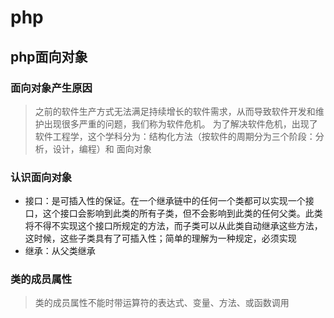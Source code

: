 # php

## php面向对象

### 面向对象产生原因
> 之前的软件生产方式无法满足持续增长的软件需求，从而导致软件开发和维护出现很多严重的问题，我们称为软件危机。
> 为了解决软件危机，出现了软件工程学，这个学科分为：结构化方法（按软件的周期分为三个阶段：分析，设计，编程）和 面向对象

### 认识面向对象
* 接口：是可插入性的保证。在一个继承链中的任何一个类都可以实现一个接口，这个接口会影响到此类的所有子类，但不会影响到此类的任何父类。此类将不得不实现这个接口所规定的方法，而子类可以从此类自动继承这些方法，这时候，这些子类具有了可插入性；简单的理解为一种规定，必须实现
* 继承：从父类继承

### 类的成员属性
> 类的成员属性不能时带运算符的表达式、变量、方法、或函数调用

